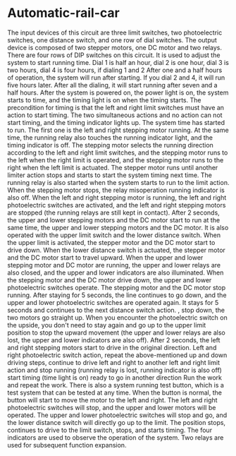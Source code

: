 # Automatic-rail-car
The input devices of this circuit are three limit switches, two photoelectric switches, one distance switch, and one row of dial switches. The output device is composed of two stepper motors, one DC motor and two relays. There are four rows of DIP switches on this circuit. It is used to adjust the system to start running time. Dial 1 is half an hour, dial 2 is one hour, dial 3 is two hours, dial 4 is four hours, if dialing 1 and 2 After one and a half hours of operation, the system will run after starting. If you dial 2 and 4, it will run five hours later. After all the dialing, it will start running after seven and a half hours. 
After the system is powered on, the power light is on, the system starts to time, and the timing light is on when the timing starts. The precondition for timing is that the left and right limit switches must have an action to start timing. The two simultaneous actions and no action can not start timing, and the timing indicator lights up. The system time has started to run. The first one is the left and right stepping motor running. At the same time, the running relay also touches the running indicator light, and the timing indicator is off. The stepping motor selects the running direction according to the left and right limit switches, and the stepping motor runs to the left when the right limit is operated, and the stepping motor runs to the right when the left limit is actuated. The stepper motor runs until another limiter action stops and starts to start the system timing next time. 
The running relay is also started when the system starts to run to the limit action. When the stepping motor stops, the relay misoperation running indicator is also off. When the left and right stepping motor is running, the left and right photoelectric switches are activated, and the left and right stepping motors are stopped (the running relays are still kept in contact). After 2 seconds, the upper and lower stepping motors and the DC motor start to run at the same time, the upper and lower stepping motors and the DC motor. It is also operated with the upper limit switch and the lower distance switch. 
When the upper limit is activated, the stepper motor and the DC motor start to drive down. When the lower distance switch is actuated, the stepper motor and the DC motor start to travel upward. When the upper and lower stepping motor and DC motor are running, the upper and lower relays are also closed, and the upper and lower indicators are also illuminated. When the stepping motor and the DC motor drive down, the upper and lower photoelectric switches operate. The stepping motor and the DC motor stop running. After staying for 5 seconds, the line continues to go down, and the upper and lower photoelectric switches are operated again. It stays for 5 seconds and continues to the next distance switch action. , stop down, the two motors go straight up. 
When you encounter the photoelectric switch on the upside, you don't need to stay again and go up to the upper limit position to stop the upward movement (the upper and lower relays are also lost, the upper and lower indicators are also off). After 2 seconds, the left and right stepping motors start to drive in the original direction. Left and right photoelectric switch action, repeat the above-mentioned up and down driving steps, continue to drive left and right to another left and right limit action and stop running (running relay is lost, running indicator is also off) start timing (time light is on) ready to go in another direction Run the work and repeat the work. 
There is also a system running test button, which is a test system that can be tested at any time. When the button is normal, the button will start to move the motor to the left and right. The left and right photoelectric switches will stop, and the upper and lower motors will be operated. The upper and lower photoelectric switches will stop and go, and the lower distance switch will directly go up to the limit. The position stops, continues to drive to the limit switch, stops, and starts timing. The four indicators are used to observe the operation of the system. Two relays are used for subsequent function expansion.
